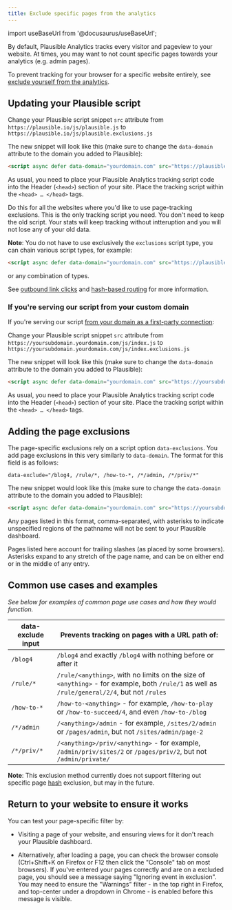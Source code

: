 ```yaml
---
title: Exclude specific pages from the analytics
---
```


import useBaseUrl from '@docusaurus/useBaseUrl';

By default, Plausible Analytics tracks every visitor and pageview to your website. At times, you may want to not count specific pages towards your analytics (e.g. admin pages).

To prevent tracking for your browser for a specific website entirely, see [exclude yourself from the analytics](/excluding).

## Updating your Plausible script

Change your Plausible script snippet `src` attribute from `https://plausible.io/js/plausible.js` to `https://plausible.io/js/plausible.exclusions.js`

The new snippet will look like this (make sure to change the `data-domain` attribute to the domain you added to Plausible):

```html
<script async defer data-domain="yourdomain.com" src="https://plausible.io/js/plausible.exclusions.js"></script>
```

As usual, you need to place your Plausible Analytics tracking script code into the Header (`<head>`) section of your site. Place the tracking script within the `<head> … </head>` tags.

Do this for all the websites where you'd like to use page-tracking exclusions. This is the only tracking script you need. You don't need to keep the old script. Your stats will keep tracking without intteruption and you will not lose any of your old data.

**Note**: You do not have to use exclusively the `exclusions` script type, you can chain various script types, for example:

```html
<script async defer data-domain="yourdomain.com" src="https://plausible.io/js/plausible.hash.exclusions.outgoing-links.js"></script>
```

or any combination of types.

See [outbound link clicks](outbound-link-click-tracking.md) and [hash-based routing](hash-based-routing.md) for more information.

### If you're serving our script from your custom domain

If you're serving our script [from your domain as a first-party connection](custom-domain.md):

Change your Plausible script snippet `src` attribute from `https://yoursubdomain.yourdomain.com/js/index.js` to `https://yoursubdomain.yourdomain.com/js/index.exclusions.js`

The new snippet will look like this (make sure to change the `data-domain` attribute to the domain you added to Plausible):

```html
<script async defer data-domain="yourdomain.com" src="https://yoursubdomain.yourdomain.com/js/index.exclusions.js"></script>
```

As usual, you need to place your Plausible Analytics tracking script code into the Header (`<head>`) section of your site. Place the tracking script within the `<head> … </head>` tags.

## Adding the page exclusions

The page-specific exclusions rely on a script option `data-exclusions`. You add page exclusions in this very similarly to `data-domain`. The format for this field is as follows:

```
data-exclude="/blog4, /rule/*, /how-to-*, /*/admin, /*/priv/*"
```

The new snippet would look like this (make sure to change the `data-domain` attribute to the domain you added to Plausible):

```html
<script async defer data-domain="yourdomain.com" src="https://yoursubdomain.yourdomain.com/js/index.exclusions.js" data-exclude="/blog4, /rule/*, /how-to-*, /*/admin, /*/priv/*"></script>
```

Any pages listed in this format, comma-separated, with asterisks to indicate unspecified regions of the pathname will not be sent to your Plausible dashboard.

Pages listed here account for trailing slashes (as placed by some browsers). Asterisks expand to any stretch of the page name, and can be on either end or in the middle of any entry.

## Common use cases and examples
*See below for examples of common page use cases and how they would function.*

| data-exclude input | Prevents tracking on pages with a URL path of: |
| ------------- | ------------- |
| `/blog4` | `/blog4` and exactly `/blog4` with nothing before or after it |
| `/rule/*` | `/rule/<anything>`, with no limits on the size of `<anything>` - for example, both `/rule/1` as well as `/rule/general/2/4`, but not `/rules` |
| `/how-to-*` | `/how-to-<anything>` - for example, `/how-to-play` or `/how-to-succeed/4`, and even `/how-to-/blog` |
| `/*/admin` | `/<anything>/admin` - for example, `/sites/2/admin` or `/pages/admin`, but not `/sites/admin/page-2` |
| `/*/priv/*` | `/<anything>/priv/<anything>` - for example, `/admin/priv/sites/2` or `/pages/priv/2`, but not `/admin/private/` |

**Note**: This exclusion method currently does not support filtering out specific page [hash](hash-based-routing.md) exclusion, but may in the future.

## Return to your website to ensure it works

You can test your page-specific filter by:

* Visiting a page of your website, and ensuring views for it don't reach your Plausible dashboard.

* Alternatively, after loading a page, you can check the browser console (Ctrl+Shift+K on Firefox or F12 then click the "Console" tab on most browsers). If you've entered your pages correctly and are on a excluded page, you should see a message saying "Ignoring event in exclusion". You may need to ensure the "Warnings" filter - in the top right in Firefox, and top-center under a dropdown in Chrome - is enabled before this message is visible.
